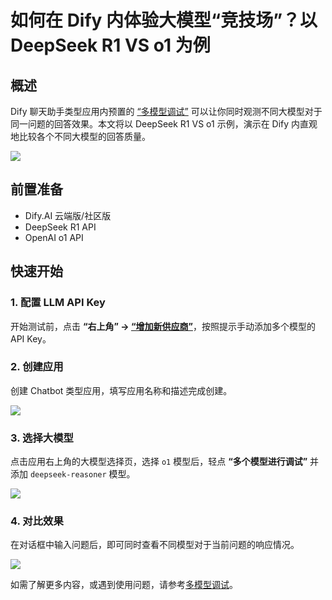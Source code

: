 # 如何在 Dify 内体验大模型“竞技场”？以 DeepSeek R1 VS o1 为例

## 概述

Dify 聊天助手类型应用内预置的 [“多模型调试”](/zh_CN/guides/application-orchestrate/multiple-llms-debugging.md) 可以让你同时观测不同大模型对于同一问题的回答效果。本文将以 DeepSeek R1 VS o1 示例，演示在 Dify 内直观地比较各个不同大模型的回答质量。

![](https://assets-docs.dify.ai/2025/02/dd2a54e05cf5bfa252ac980ec478e3d5.png)

## 前置准备

- Dify.AI 云端版/社区版
- DeepSeek R1 API
- OpenAI o1 API

## 快速开始

### 1. 配置 LLM API Key

开始测试前，点击 **“右上角” → [“增加新供应商”](https://docs.dify.ai/zh-hans/guides/model-configuration)**，按照提示手动添加多个模型的 API Key。

### 2. 创建应用

创建 Chatbot 类型应用，填写应用名称和描述完成创建。

![](https://assets-docs.dify.ai/2025/02/7246807cbd0776564b76e1ef37dcbd4d.png)

### 3. 选择大模型

点击应用右上角的大模型选择页，选择 `o1` 模型后，轻点 **“多个模型进行调试”** 并添加 `deepseek-reasoner` 模型。 

![](https://assets-docs.dify.ai/2025/02/61d8ba00a8a89052ac7a5a9d8fb54f58.png)

### 4. 对比效果

在对话框中输入问题后，即可同时查看不同模型对于当前问题的响应情况。

![](https://assets-docs.dify.ai/2025/02/03ac1c1da6705d76b01f5867a1e24e32.gif)

如需了解更多内容，或遇到使用问题，请参考[多模型调试](/zh_CN/guides/application-orchestrate/multiple-llms-debugging.md)。


